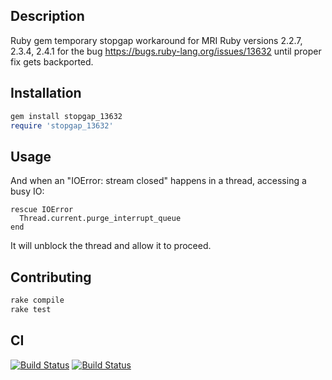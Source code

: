 ## Description
Ruby gem temporary stopgap workaround for MRI Ruby versions 2.2.7, 2.3.4, 2.4.1 for the bug https://bugs.ruby-lang.org/issues/13632 until proper fix gets backported.

## Installation
```ruby
gem install stopgap_13632
require 'stopgap_13632'
```

## Usage
And when an "IOError: stream closed" happens in a thread, accessing a busy IO:
```
rescue IOError
  Thread.current.purge_interrupt_queue
end
```
It will unblock the thread and allow it to proceed.

## Contributing
```bash
rake compile
rake test
```

## CI
[![Build Status](https://secure.travis-ci.org/NickolasVashchenko/stopgap_13632.svg)](http://travis-ci.org/NickolasVashchenko/stopgap_13632)
[![Build Status](https://ci.appveyor.com/api/projects/status/cqgu4tce6of44c9x?svg=true)](https://ci.appveyor.com/api/projects/status/cqgu4tce6of44c9x?svg=true)
